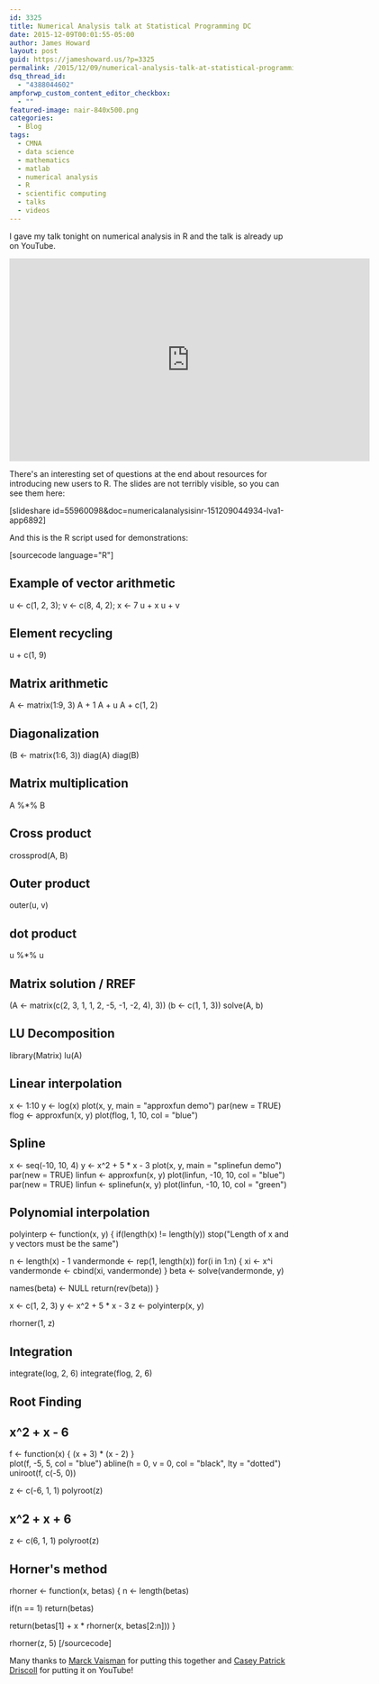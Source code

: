 ```yaml
---
id: 3325
title: Numerical Analysis talk at Statistical Programming DC
date: 2015-12-09T00:01:55-05:00
author: James Howard
layout: post
guid: https://jameshoward.us/?p=3325
permalink: /2015/12/09/numerical-analysis-talk-at-statistical-programming-dc/
dsq_thread_id:
  - "4388044602"
ampforwp_custom_content_editor_checkbox:
  - ""
featured-image: nair-840x500.png
categories:
  - Blog
tags:
  - CMNA
  - data science
  - mathematics
  - matlab
  - numerical analysis
  - R
  - scientific computing
  - talks
  - videos
---
```

I gave my talk tonight on numerical analysis in R and the talk is already up on YouTube.  

<iframe width="640" height="360" src="https://www.youtube-nocookie.com/embed/BmH9iZ-w4PQ?showinfo=0" frameborder="0" allowfullscreen></iframe>

There's an interesting set of questions at the end about resources for introducing new users to R.  The slides are not terribly visible, so you can see them here:

[slideshare id=55960098&doc=numericalanalysisinr-151209044934-lva1-app6892]

And this is the R script used for demonstrations:

[sourcecode language="R"]
## Example of vector arithmetic
u &lt;- c(1, 2, 3); v &lt;- c(8, 4, 2); x &lt;- 7
u + x
u + v

## Element recycling
u + c(1, 9)

## Matrix arithmetic
A &lt;- matrix(1:9, 3)
A + 1
A + u
A + c(1, 2)

## Diagonalization
(B &lt;- matrix(1:6, 3))
diag(A)
diag(B)

## Matrix multiplication
A %*% B

## Cross product 
crossprod(A, B)

## Outer product
outer(u, v)

## dot product
u %*% u 

## Matrix solution / RREF
(A &lt;- matrix(c(2, 3, 1, 1, 2, -5, -1, -2, 4), 3))
(b &lt;- c(1, 1, 3))
solve(A, b)

## LU Decomposition
library(Matrix)
lu(A)

## Linear interpolation
x &lt;- 1:10
y &lt;- log(x)
plot(x, y, main = &quot;approxfun demo&quot;)
par(new = TRUE)
flog &lt;- approxfun(x, y)
plot(flog, 1, 10, col = &quot;blue&quot;)

## Spline
x &lt;- seq(-10, 10, 4)
y &lt;- x^2 + 5 * x - 3
plot(x, y, main = &quot;splinefun demo&quot;)
par(new = TRUE)
linfun &lt;- approxfun(x, y)
plot(linfun, -10, 10, col = &quot;blue&quot;)
par(new = TRUE)
linfun &lt;- splinefun(x, y)
plot(linfun, -10, 10, col = &quot;green&quot;)

## Polynomial interpolation
polyinterp &lt;- function(x, y) {
  if(length(x) != length(y))
    stop(&quot;Length of x and y vectors must be the same&quot;)
  
  n &lt;- length(x) - 1
  vandermonde &lt;- rep(1, length(x))
  for(i in 1:n) {
    xi &lt;- x^i
    vandermonde &lt;- cbind(xi, vandermonde)
  }
  beta &lt;- solve(vandermonde, y)
  
  names(beta) &lt;- NULL
  return(rev(beta))
}

x &lt;- c(1, 2, 3)
y &lt;- x^2 + 5 * x - 3
z &lt;- polyinterp(x, y)

rhorner(1, z)

## Integration
integrate(log, 2, 6)
integrate(flog, 2, 6)

## Root Finding
## x^2 + x - 6
f &lt;- function(x) { (x + 3) * (x - 2) }             
plot(f, -5, 5, col = &quot;blue&quot;)
abline(h = 0, v = 0, col = &quot;black&quot;, lty = &quot;dotted&quot;) 
uniroot(f, c(-5, 0))

z &lt;- c(-6, 1, 1)
polyroot(z)

## x^2 + x + 6
z &lt;- c(6, 1, 1)
polyroot(z)

## Horner's method
rhorner &lt;- function(x, betas) {
  n &lt;- length(betas)
  
  if(n == 1)
    return(betas)
  
  return(betas[1] + x * rhorner(x, betas[2:n]))
}

rhorner(z, 5)
[/sourcecode]

Many thanks to [Marck Vaisman](https://about.me/marckvaisman) for putting this together and [Casey Patrick Driscoll](https://caseypatrickdriscoll.com/) for putting it on YouTube!

